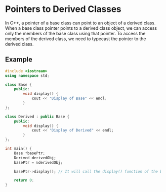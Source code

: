 # Pointers to Derived Classes

In C++, a pointer of a base class can point to an object of a derived class. When a base class pointer points to a derived class object, we can access only the members of the base class using that pointer. To access the members of the derived class, we need to typecast the pointer to the derived class.

## Example

```cpp
#include <iostream>
using namespace std;

class Base {
    public:
        void display() {
            cout << "Display of Base" << endl;
        }
};

class Derived : public Base {
    public:
        void display() {
            cout << "Display of Derived" << endl;
        }
};

int main() {
    Base *basePtr;
    Derived derivedObj;
    basePtr = &derivedObj;

    basePtr->display(); // It will call the display() function of the base class not the derived class because the pointer is of the base class. 

    return 0;
}
```
